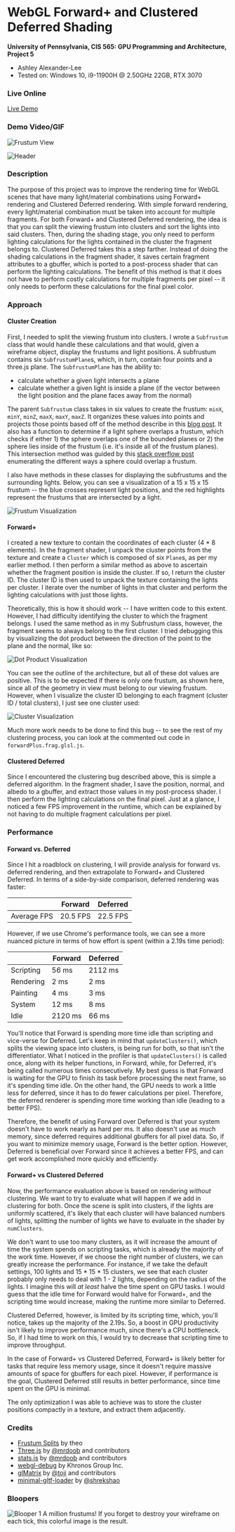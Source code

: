 WebGL Forward+ and Clustered Deferred Shading
======================

**University of Pennsylvania, CIS 565: GPU Programming and Architecture, Project 5**

* Ashley Alexander-Lee
* Tested on: Windows 10, i9-11900H @ 2.50GHz 22GB, RTX 3070 

### Live Online

[Live Demo](https://asalexan.github.io/Project5-WebGL-Forward-Plus-and-Clustered-Deferred/)

### Demo Video/GIF

![Frustum View](img/frustum_vis2.gif)

![Header](img/header2.gif)

### Description
The purpose of this project was to improve the rendering time for WebGL scenes that have many light/material combinations using Forward+ rendering and Clustered Deferred rendering. With simple forward rendering, every light/material combination must be taken into account for multiple fragments. For both Forward+ and Clustered Deferred rendering, the idea is that you can split the viewing frustum into clusters and sort the lights into said clusters. Then, during the shading stage, you only need to perform lighting calculations for the lights contained in the cluster the fragment belongs to. Clustered Deferred takes this a step farther. Instead of doing the shading calculations in the fragment shader, it saves certain fragment attributes to a gbuffer, which is ported to a post-process shader that can perform the lighting calculations. The benefit of this method is that it does not have to perform costly calculations for multiple fragments per pixel -- it only needs to perform these calculations for the final pixel color. 

### Approach

#### Cluster Creation
First, I needed to split the viewing frustum into clusters. I wrote a `Subfrustum` class that would handle these calculations and that would, given a wireframe object, display the frustums and light positions. A subfrustum contains six `SubfrustumPlane`s, which, in turn, contain four points and a three.js plane. The `SubfrustumPlane` has the ability to:

* calculate whether a given light intersects a plane
* calculate whether a given light is inside a plane (if the vector between the light position and the plane faces away from the normal)

The parent `Subfrustum` class takes in six values to create the frustum: `minX`, `minY`, `minZ`, `maxX`, `maxY`, `maxZ`. It organizes these values into points and projects those points based off of the method describe in this [blog post](https://dev.theomader.com/frustum-splits/). It also has a function to determine if a light sphere overlaps a frustum, which checks if either 1) the sphere overlaps one of the bounded planes or 2) the sphere lies inside of the frustum (i.e. it's inside all of the frustum planes). This intersection method was guided by this [stack overflow post](https://stackoverflow.com/questions/37512308/choice-of-sphere-frustum-overlap-test) enumerating the different ways a sphere could overlap a frustum. 

I also have methods in these classes for displaying the subfrustums and the surrounding lights. Below, you can see a visualization of a 15 x 15 x 15 frustum -- the blue crosses represent light positions, and the red highlights represent the frustums that are intersected by a light. 

![Frustum Visualization](img/frustum_vis1.gif)

#### Forward+
I created a new texture to contain the coordinates of each cluster (4 * 8 elements). In the fragment shader, I unpack the cluster points from the texture and create a `Cluster` which is composed of six `Plane`s, as per my earlier method. I then perform a similar method as above to ascertain whether the fragment position is inside the cluster. If so, I return the cluster ID. The cluster ID is then used to unpack the texture containing the lights per cluster. I iterate over the number of lights in that cluster and perform the lighting calculations with just those lights. 

Theoretically, this is how it should work -- I have written code to this extent. However, I had difficulty identifying the cluster to which the fragment belongs. I used the same method as in my Subfrustum class, however, the fragment seems to always belong to the first cluster. I tried debugging this by visualizing the dot product between the direction of the point to the plane and the normal, like so:

![Dot Product Visualization](img/process2.png)

You can see the outline of the architecture, but all of these dot values are positive. This is to be expected if there is only one frustum, as shown here, since all of the geometry in view must belong to our viewing frustum. However, when I visualize the cluster ID belonging to each fragment (cluster ID / total clusters), I just see one cluster used:

![Cluster Visualization](img/process3.png)

Much more work needs to be done to find this bug -- to see the rest of my clustering process, you can look at the commented out code in `forwardPlus.frag.glsl.js`.

#### Clustered Deferred
Since I encountered the clustering bug described above, this is simple a deferred algorithm. In the fragment shader, I save the position, normal, and albedo to a gbuffer, and extract those values in my post-process shader. I then perform the lighting calculations on the final pixel. Just at a glance, I noticed a few FPS improvement in the runtime, which can be explained by not having to do multiple fragment calculations per pixel.

### Performance

#### Forward vs. Deferred
Since I hit a roadblock on clustering, I will provide analysis for forward vs. deferred rendering, and then extrapolate to Forward+ and Clustered Deferred. In terms of a side-by-side comparison, deferred rendering was faster:

|    | Forward | Deferred | 
| -- | ------- | -------- |
| Average FPS | 20.5 FPS | 22.5 FPS |

However, if we use Chrome's performance tools, we can see a more nuanced picture in terms of how effort is spent (within a 2.19s time period):

|   | Forward | Deferred |
| - | ------- | -------- |
| Scripting | 56 ms | 2112 ms |
| Rendering | 2 ms | 2 ms |
| Painting | 4 ms | 3 ms |
| System | 12 ms | 8 ms |
| Idle | 2120 ms | 66 ms |

You'll notice that Forward is spending more time idle than scripting and vice-verse for Deferred. Let's keep in mind that `updateClusters()`, which splits the viewing space into clusters, is being run for both, so that isn't the differentiator. What I noticed in the profiler is that `updateClusters()` is called once, along with its helper functions, in Forward, while, for Deferred, it's being called numerous times consecutively. My best guess is that Forward is waiting for the GPU to finish its task before processing the next frame, so it's spending time idle. On the other hand, the GPU needs to work a little less for deferred, since it has to do fewer calculations per pixel. Therefore, the deferred renderer is spending more time working than idle (leading to a better FPS). 

Therefore, the benefit of using Forward over Deferred is that your system doesn't have to work nearly as hard per ms. It also doesn't use as much memory, since deferred requires additional gbuffers for all pixel data. So, if you want to minimize memory usage, Forward is the better option. However, Deferred is beneficial over Forward since it achieves a better FPS, and can get work accomplished more quickly and efficiently. 

#### Forward+ vs Clustered Deferred
Now, the performance evaluation above is based on rendering *without* clustering. We want to try to evaluate what will happen if we add in clustering for both. Once the scene is split into clusters, if the lights are uniformly scattered, it's likely that each cluster will have balanced numbers of lights, splitting the number of lights we have to evaluate in the shader by `numClusters`. 

We don't want to use too many clusters, as it will increase the amount of time the system spends on scripting tasks, which is already the majority of the work time. However, if we choose the right number of clusters, we can greatly increase the performance. For instance, if we take the default settings, 100 lights and 15 * 15 * 15 clusters, we see that each cluster probably only needs to deal with 1 - 2 lights, depending on the radius of the lights. I imagine this will *at least* halve the time spent on GPU tasks. I would guess that the idle time for Forward would halve for Forward+, and the scripting time would increase, making the runtime more similar to Deferred. 

Clustered Deferred, however, is limited by its scripting time, which, you'll notice, takes up the majority of the 2.19s. So, a boost in GPU productivity isn't likely to improve performance much, since there's a CPU bottleneck. So, if I had time to work on this, I would try to decrease that scripting time to improve throughput. 

In the case of Forward+ vs Clustered Deferred, Forward+ is likely better for tasks that require less memory usage, since it doesn't require massive amounts of space for gbuffers for each pixel. However, if performance is the goal, Clustered Deferred still results in better performance, since time spent on the GPU is minimal. 

The only optimization I was able to achieve was to store the cluster positions compactly in a texture, and extract them adjacently. 

### Credits
* [Frustum Splits](https://dev.theomader.com/frustum-splits/) by theo
* [Three.js](https://github.com/mrdoob/three.js) by [@mrdoob](https://github.com/mrdoob) and contributors
* [stats.js](https://github.com/mrdoob/stats.js) by [@mrdoob](https://github.com/mrdoob) and contributors
* [webgl-debug](https://github.com/KhronosGroup/WebGLDeveloperTools) by Khronos Group Inc.
* [glMatrix](https://github.com/toji/gl-matrix) by [@toji](https://github.com/toji) and contributors
* [minimal-gltf-loader](https://github.com/shrekshao/minimal-gltf-loader) by [@shrekshao](https://github.com/shrekshao)

### Bloopers
![Blooper 1](img/blooper1.png)
A million frustums! If you forget to destroy your wireframe on each tick, this colorful image is the result.

